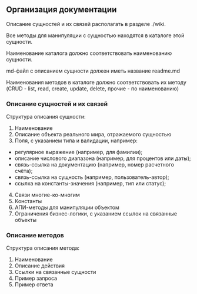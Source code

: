 ## Организация документации
Описание сущностей и их связей располагать в разделе ./wiki.

Все методы для манипуляции с сущностью находятся в каталоге этой сущности.

Наименование каталога должно соответствовать наименованию сущности.

md-файл с описанием сущности должен иметь название readme.md

Наименования методов в каталоге должно соответствовать их методу (CRUD - list, read, create, update, delete, прочие - по наименованию)

### Описание сущностей и их связей
Структура описания сущности:
1. Наименование
2. Описание объекта реального мира, отражаемого сущностью
3. Поля, с указанием типа и валидации, например: 
- регулярное выражение (например, для фамилии);
- описание числового диапазона (например, для процентов или даты);
- связь-ссылка на документацию (например, номер расчетного счёта);
- связь-ссылка на сущность (например, пользователь-автор);
- ссылка на константы-значения (например, тип или статус);
4. Связи многие-ко-многим
5. Константы
6. АПИ-методы для манипуляции объектом
7. Ограничения бизнес-логики, с указанием ссылок на связанные объекты

### Описание методов
Структура описания метода:
1. Наименование
2. Описание действия
3. Ссылки на связанные сущности
4. Пример запроса
5. Пример ответа
